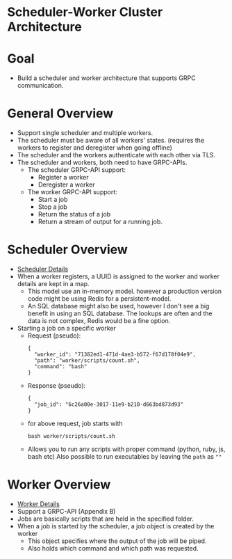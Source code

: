 # Scheduler-Worker Cluster Architecture


# Goal

*   Build a scheduler and worker architecture that supports GRPC communication.

# General Overview

*   Support single scheduler and multiple workers.
*   The scheduler must be aware of all workers' states. (requires the workers to register and deregister when going offline)
*   The scheduler and the workers authenticate with each other via TLS.
*   The scheduler and workers, both need to have GRPC-APIs. 
    *   The scheduler GRPC-API support:
        *   Register a worker
        *   Deregister a worker
    *   The worker GRPC-API support:
        *   Start a job
        *   Stop a job
        *   Return the status of a job
        *   Return a stream of output for a running job.


# Scheduler Overview

* [Scheduler Details](scheduler/scheduler.md)
* When a worker registers, a UUID is assigned to the worker and worker details are kept in a map.
  * This model use an in-memory model. however a production version code might be using Redis for a persistent-model.
  * An SQL database might also be used, however I don't see a big benefit in using an SQL database. The lookups are often and the data is not complex, Redis would be a fine option.
* Starting a job on a specific worker
  * Request (pseudo): 
    ```
    {
      "worker_id": "71382ed1-471d-4ae3-b572-f67d178f04e9",
      "path": "worker/scripts/count.sh",
      "command": "bash"
    }
    ```
  * Response (pseudo): 
    ```
    {
      "job_id": "6c26a00e-3017-11e9-b210-d663bd873d93"
    }
    ```
  * for above request, job starts with
    ```shell
    bash worker/scripts/count.sh
    ```
  * Allows you to run any scripts with proper command (python, ruby, js, bash etc) Also possible to run executables by leaving the `path` as `""`


# Worker Overview

* [Worker Details](worker/worker.md)
* Support a GRPC-API (Appendix B)
* Jobs are basically scripts that are held in the specified folder.
* When a job is started by the scheduler, a job object is created by the worker
  * This object specifies where the output of the job will be piped.
  * Also holds which command and which path was requested.

